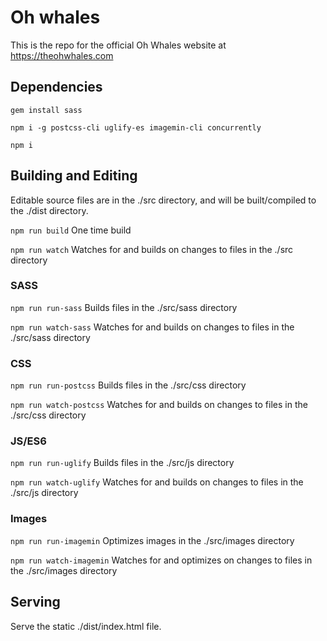 # Oh whales

This is the repo for the official Oh Whales website at https://theohwhales.com

## Dependencies

`gem install sass`

`npm i -g postcss-cli uglify-es imagemin-cli concurrently`

`npm i`

## Building and Editing

Editable source files are in the ./src directory, and will be built/compiled to the ./dist directory.

`npm run build`           One time build

`npm run watch`           Watches for and builds on changes to files in the ./src directory

### SASS

`npm run run-sass`        Builds files in the ./src/sass directory

`npm run watch-sass`      Watches for and builds on changes to files in the ./src/sass directory

### CSS

`npm run run-postcss`     Builds files in the ./src/css directory

`npm run watch-postcss`   Watches for and builds on changes to files in the ./src/css directory

### JS/ES6

`npm run run-uglify`      Builds files in the ./src/js directory

`npm run watch-uglify`    Watches for and builds on changes to files in the ./src/js directory

### Images

`npm run run-imagemin`     Optimizes images in the ./src/images directory

`npm run watch-imagemin`   Watches for and optimizes on changes to files in the ./src/images directory

## Serving

Serve the static ./dist/index.html file.
